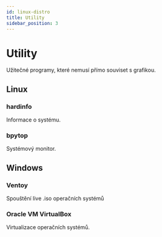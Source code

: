 ```yaml
---
id: linux-distro
title: Utility
sidebar_position: 3
---
```


# Utility

Užitečné programy, které nemusí přímo souviset s grafikou.

## Linux
### hardinfo
Informace o systému.
### bpytop
Systémový monitor.

## Windows

### Ventoy
Spouštění live .iso operačních systémů
### Oracle VM VirtualBox
Virtualizace operačních systémů.
